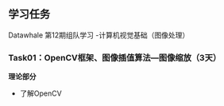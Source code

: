 ## 学习任务
Datawhale 第12期组队学习 -计算机视觉基础（图像处理）

### Task01：OpenCV框架、图像插值算法—图像缩放（3天）

**理论部分**

* 了解OpenCV


